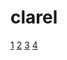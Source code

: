 # clarel

<a href="https://www.clarel.es/es/mascara-de-pesta-as-volume-lover-nam-1-ud">1</a>
<a href="https://www.clarel.es/es/brillo-de-labios-latex-nr-4-nam-1-ud">2</a>
<a href="https://www.clarel.es/es/mascara-de-pesta-as-seductive-curl-nam-1-ud">3</a>
<a href="https://www.clarel.es/es/corrector-creaseless-camouflage-08n-sunkissed-nam-1-ud">4</a>
